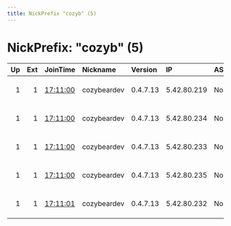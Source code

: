 ```yaml
---
title: NickPrefix "cozyb" (5)
---
```


# NickPrefix: "cozyb" (5)

|   Up |   Ext | JoinTime                                                                                              | Nickname    | Version   | IP          | AS   | CC   |   ORp |   Dirp | OS    | Contact                            |   eFamMembers |
|-----:|------:|:------------------------------------------------------------------------------------------------------|:------------|:----------|:------------|:-----|:-----|------:|-------:|:------|:-----------------------------------|--------------:|
|    1 |     1 | [17:11:00](https://nusenu.github.io/OrNetStats/w/relay/1813C509524BED53F293EAEA027A86506A328235.html) | cozybeardev | 0.4.7.13  | 5.42.80.219 | None | ru   |   443 |      0 | Linux | email:tor shadowbrokers.eu url:sha |            24 |
|    1 |     1 | [17:11:00](https://nusenu.github.io/OrNetStats/w/relay/2A134CF4E3CC5C7F77F331177791843794B96068.html) | cozybeardev | 0.4.7.13  | 5.42.80.234 | None | ru   |   443 |      0 | Linux | email:tor shadowbrokers.eu url:sha |            24 |
|    1 |     1 | [17:11:00](https://nusenu.github.io/OrNetStats/w/relay/5EAA3069C8655BD6396F313BAD59E779B347C53C.html) | cozybeardev | 0.4.7.13  | 5.42.80.233 | None | ru   |   443 |      0 | Linux | email:tor shadowbrokers.eu url:sha |            24 |
|    1 |     1 | [17:11:00](https://nusenu.github.io/OrNetStats/w/relay/FC8AD114F816FB8CF20D19E4E5AFFD0D6780F3DF.html) | cozybeardev | 0.4.7.13  | 5.42.80.235 | None | ru   |   443 |      0 | Linux | email:tor shadowbrokers.eu url:sha |            24 |
|    1 |     1 | [17:11:01](https://nusenu.github.io/OrNetStats/w/relay/3EBDF7359190ACC0E23E5BA3B9C046668DF85114.html) | cozybeardev | 0.4.7.13  | 5.42.80.232 | None | ru   |   443 |      0 | Linux | email:tor shadowbrokers.eu url:sha |            24 |
